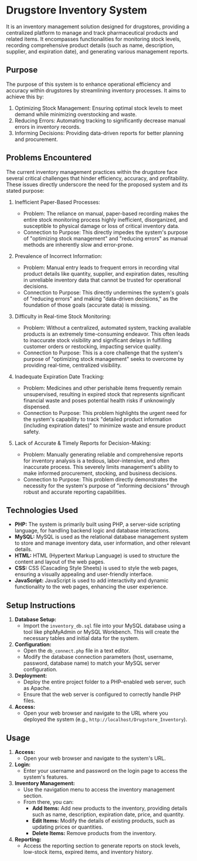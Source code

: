# Drugstore Inventory System
It is an inventory management solution designed for drugstores, providing a centralized platform to manage and track pharmaceutical products and related items. It encompasses functionalities for monitoring stock levels, recording comprehensive product details (such as name, description, supplier, and expiration date), and generating various management reports.

## Purpose
The purpose of this system is to enhance operational efficiency and accuracy within drugstores by streamlining inventory processes. It aims to achieve this by:

1. Optimizing Stock Management: Ensuring optimal stock levels to meet demand while minimizing overstocking and waste.
2. Reducing Errors: Automating tracking to significantly decrease manual errors in inventory records.
3. Informing Decisions: Providing data-driven reports for better planning and procurement.

## Problems Encountered
The current inventory management practices within the drugstore face several critical challenges that hinder efficiency, accuracy, and profitability. These issues directly underscore the need for the proposed system and its stated purpose:

1. Inefficient Paper-Based Processes:
	- Problem: The reliance on manual, paper-based recording makes the entire stock monitoring process highly inefficient, disorganized, and susceptible to physical damage or loss of critical inventory data.
	- Connection to Purpose: This directly impedes the system's purpose of "optimizing stock management" and "reducing errors" as manual methods are inherently slow and error-prone.

2. Prevalence of Incorrect Information:
	- Problem: Manual entry leads to frequent errors in recording vital product details like quantity, supplier, and expiration dates, resulting in unreliable inventory data that cannot be trusted for operational decisions.
	- Connection to Purpose: This directly undermines the system's goals of "reducing errors" and making "data-driven decisions," as the foundation of those goals (accurate data) is missing.

3. Difficulty in Real-time Stock Monitoring:
	- Problem: Without a centralized, automated system, tracking available products is an extremely time-consuming endeavor. This often leads to inaccurate stock visibility and significant delays in fulfilling customer orders or restocking, impacting service quality.
	- Connection to Purpose: This is a core challenge that the system's purpose of "optimizing stock management" seeks to overcome by providing real-time, centralized visibility.

4. Inadequate Expiration Date Tracking:
	- Problem: Medicines and other perishable items frequently remain unsupervised, resulting in expired stock that represents significant financial waste and poses potential health risks if unknowingly dispensed.
	- Connection to Purpose: This problem highlights the urgent need for the system's capability to track "detailed product information (including expiration dates)" to minimize waste and ensure product safety.

5. Lack of Accurate & Timely Reports for Decision-Making:
	- Problem: Manually generating reliable and comprehensive reports for inventory analysis is a tedious, labor-intensive, and often inaccurate process. This severely limits management's ability to make informed procurement, stocking, and business decisions.
	- Connection to Purpose: This problem directly demonstrates the necessity for the system's purpose of "informing decisions" through robust and accurate reporting capabilities.

## Technologies Used
- **PHP:** The system is primarily built using PHP, a server-side scripting language, for handling backend logic and database interactions.
- **MySQL:** MySQL is used as the relational database management system to store and manage inventory data, user information, and other relevant details.
- **HTML:** HTML (Hypertext Markup Language) is used to structure the content and layout of the web pages.
- **CSS:** CSS (Cascading Style Sheets) is used to style the web pages, ensuring a visually appealing and user-friendly interface.
- **JavaScript:** JavaScript is used to add interactivity and dynamic functionality to the web pages, enhancing the user experience.

## Setup Instructions
1.  **Database Setup:**
    - Import the `inventory_db.sql` file into your MySQL database using a tool like phpMyAdmin or MySQL Workbench. This will create the necessary tables and initial data for the system.
2.  **Configuration:**
    - Open the `db_connect.php` file in a text editor.
    - Modify the database connection parameters (host, username, password, database name) to match your MySQL server configuration.
3.  **Deployment:**
    - Deploy the entire project folder to a PHP-enabled web server, such as Apache.
    - Ensure that the web server is configured to correctly handle PHP files.
4.  **Access:**
    - Open your web browser and navigate to the URL where you deployed the system (e.g., `http://localhost/Drugstore_Inventory`).

## Usage
1.  **Access:**
    - Open your web browser and navigate to the system's URL.
2.  **Login:**
    - Enter your username and password on the login page to access the system's features.
3.  **Inventory Management:**
    - Use the navigation menu to access the inventory management section.
    - From there, you can:
      - **Add Items:** Add new products to the inventory, providing details such as name, description, expiration date, price, and quantity.
      - **Edit Items:** Modify the details of existing products, such as updating prices or quantities.
      - **Delete Items:** Remove products from the inventory.
4.  **Reporting:**
    - Access the reporting section to generate reports on stock levels, low-stock items, expired items, and inventory history.
